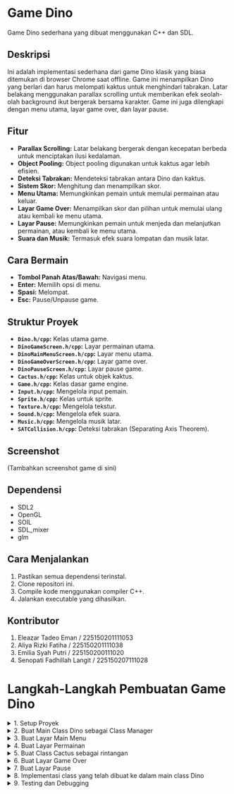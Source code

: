 # Game Dino

Game Dino sederhana yang dibuat menggunakan C++ dan SDL.

## Deskripsi

Ini adalah implementasi sederhana dari game Dino klasik yang biasa ditemukan di browser Chrome saat offline.  Game ini menampilkan Dino yang berlari dan harus melompati kaktus untuk menghindari tabrakan.  Latar belakang menggunakan parallax scrolling untuk memberikan efek seolah-olah background ikut bergerak bersama karakter.  Game ini juga dilengkapi dengan menu utama, layar game over, dan layar pause.

## Fitur

* **Parallax Scrolling:** Latar belakang bergerak dengan kecepatan berbeda untuk menciptakan ilusi kedalaman.
* **Object Pooling:**  Object pooling digunakan untuk kaktus agar lebih efisien.
* **Deteksi Tabrakan:**  Mendeteksi tabrakan antara Dino dan kaktus.
* **Sistem Skor:**  Menghitung dan menampilkan skor.
* **Menu Utama:**  Memungkinkan pemain untuk memulai permainan atau keluar.
* **Layar Game Over:**  Menampilkan skor dan pilihan untuk memulai ulang atau kembali ke menu utama.
* **Layar Pause:**  Memungkinkan pemain untuk menjeda dan melanjutkan permainan, atau kembali ke menu utama.
* **Suara dan Musik:** Termasuk efek suara lompatan dan musik latar.

## Cara Bermain

* **Tombol Panah Atas/Bawah:** Navigasi menu.
* **Enter:** Memilih opsi di menu.
* **Spasi:** Melompat.
* **Esc:** Pause/Unpause game.

## Struktur Proyek

* **`Dino.h/cpp`:**  Kelas utama game.
* **`DinoGameScreen.h/cpp`:**  Layar permainan utama.
* **`DinoMainMenuScreen.h/cpp`:**  Layar menu utama.
* **`DinoGameOverScreen.h/cpp`:**  Layar game over.
* **`DinoPauseScreen.h/cpp`:** Layar pause game.
* **`Cactus.h/cpp`:** Kelas untuk objek kaktus.
* **`Game.h/cpp`:** Kelas dasar game engine.
* **`Input.h/cpp`:**  Mengelola input pemain.
* **`Sprite.h/cpp`:**  Kelas untuk sprite.
* **`Texture.h/cpp`:**  Mengelola tekstur.
* **`Sound.h/cpp`:** Mengelola efek suara.
* **`Music.h/cpp`:** Mengelola musik latar.
* **`SATCollision.h/cpp`:** Deteksi tabrakan (Separating Axis Theorem).


## Screenshot

(Tambahkan screenshot game di sini)


## Dependensi

* SDL2
* OpenGL
* SOIL
* SDL_mixer
* glm

## Cara Menjalankan

1. Pastikan semua dependensi terinstal.
2. Clone repositori ini.
3. Compile kode menggunakan compiler C++.
4. Jalankan executable yang dihasilkan.


## Kontributor

1. Eleazar Tadeo Eman / 225150201111053
2. Aliya Rizki Fatiha / 225150201111038
3. Emilia Syah Putri / 225150200111020
4. Senopati Fadhillah Langit / 225150207111028

# Langkah-Langkah Pembuatan Game Dino
<details>
  <summary>1. Setup Proyek</summary>
  
  * Buat proyek baru di IDE Microsoft Visual Studio 2022
  * Atur library yang diperlukan (SDL, OpenGL, SOIL, SDL_mixer, glm).
  * Pastikan file game engine (Game.h, Sprite.h, Input.h, dll.) sudah ada dalam folder proyek dan terkonfigurasi dengan benar.
    
</details>
<details>
  <summary>2. Buat Main Class Dino sebagai Class Manager</summary>

  **Buat File Header Dino.h**
  
  Berisi variabel-variabel berikut:
  * Music* music = NULL;: Pointer ke objek Music. Digunakan untuk mengelola musik latar. NULL menunjukkan bahwa pointer belum menunjuk ke objek apa pun saat inisialisasi.
  * Sound* sound = NULL;: Pointer ke objek Sound. Digunakan untuk mengelola efek suara. NULL menunjukkan bahwa pointer belum menunjuk ke objek apa pun saat inisialisasi.
  * int score = 0;: Variabel integer untuk menyimpan skor saat ini. Diinisialisasi dengan nilai 0.
  * int bestScore = 0;: Variabel integer untuk menyimpan skor terbaik. Diinisialisasi dengan nilai 0.
    
  Deklarasikan fungsi yang ada pada Dino.cpp:
  * Dino(Setting* setting): Konstruktor. Menerima pointer ke objek Setting yang berisi konfigurasi game.
  * ~Dino(): Destruktor. Bertugas membersihkan resource yang dialokasikan oleh objek Dino.
  * Init(): Fungsi untuk inisialisasi game, seperti memuat aset, membuat objek game, dan mengatur layar awal.
  * Update(): Fungsi yang dipanggil setiap frame untuk memperbarui logika game.
  * Render(): Fungsi yang dipanggil setiap frame untuk menggambar game di layar.
  * GetScore() const: Fungsi getter untuk mendapatkan nilai skor saat ini. const menandakan bahwa fungsi ini tidak akan mengubah state dari objek Dino.
  * SetScore(int x): Fungsi setter untuk mengatur nilai skor saat ini.
  * GetBestScore() const: Fungsi getter untuk mendapatkan nilai skor terbaik. const menandakan bahwa fungsi ini tidak akan mengubah state dari objek Dino. Terdapat deklarasi ganda dalam kode yang Anda berikan, dan ini harus dihapus.
  * SetBestScore(int x): Fungsi setter untuk mengatur nilai skor terbaik.
    
  **Buat File Dino.cpp**
  
  Berisi implementasi dari fungsi-fungsi yang dideklarasikan pada Dino.h:
  * Konstruktor (Engine::Dino::Dino(Setting* setting)):
    * Menerima pointer ke objek Setting yang berisi konfigurasi game (resolusi layar, target frame rate, dll.).
    * Memanggil konstruktor base class Engine::Game(setting) untuk menginisialisasi engine dengan pengaturan yang diberikan.
    * Mengatur judul jendela game dengan setting->windowTitle = "Dino Game";. Tidak ada perhitungan khusus di sini, hanya pengaturan nilai string.
  * Destruktor (Engine::Dino::~Dino()): Kosong karena tidak ada alokasi memori dinamis yang perlu di-dealokasikan secara manual dalam kelas Dino. Engine akan menangani dealokasi resource yang dibuat oleh base class Game.
  * Init():
    * Inisialisasi ScreenManager:
      * Engine::ScreenManager::GetInstance(this): Mendapatkan instance singleton dari ScreenManager. this pointer diteruskan agar ScreenManager tahu game mana yang sedang dijalankan.
      * AddScreen(...): Menambahkan layar-layar game ke ScreenManager. Setiap layar diidentifikasi dengan nama string (misalnya, "dino", "mainmenu"). Sebuah objek layar baru dibuat dan pointer-nya disimpan di ScreenManager.
      * SetCurrentScreen("mainmenu"): Mengatur layar awal game ke layar menu utama ("mainmenu").
  * Inisialisasi Skor:
    * score = 0;: Mengatur skor awal menjadi 0. Tidak ada perhitungan, hanya inisialisasi nilai integer.
  * Inisialisasi Musik dan Suara:
    * music = (new Music(...))->SetVolume(40)->Play(true);: Membuat objek Music, mengatur volumenya, dan memainkannya secara berulang (looping).
    * sound = (new Sound(...))->SetVolume(100);: Membuat objek Sound untuk efek suara lompat dan mengatur volumenya.
  * Update():
    * Engine::ScreenManager::GetInstance(this)->Update();: Memanggil fungsi Update() pada ScreenManager. Ini akan meneruskan pemanggilan Update() ke layar yang sedang aktif. Tidak ada perhitungan langsung di fungsi ini, hanya delegasi ke ScreenManager.
  * Render():
    * Engine::ScreenManager::GetInstance(this)->Draw();: Memanggil fungsi Draw() pada ScreenManager. Ini akan meneruskan pemanggilan Draw() ke layar yang sedang aktif. Sama seperti Update(), tidak ada perhitungan langsung di fungsi ini, hanya delegasi ke ScreenManager.
  * GetScore(), SetScore(), GetBestScore(), SetBestScore(): Fungsi-fungsi getter dan setter sederhana untuk mengakses dan memodifikasi nilai score dan bestScore. Tidak ada perhitungan khusus, hanya pengaksesan dan pengaturan nilai integer.
  
</details>
<details>
  <summary>3. Buat Layar Main Menu</summary>

  **Buat File Header DinoMainMenuScreen.h**
  
  Berisi variabel-variabel berikut:

  Deklarasikan fungsi yang ada pada DinoMainMenuScreen.cpp:
  
  **Buat File DinoMainMenuScreen.cpp**
  
  Berisi implementasi dari fungsi-fungsi yang dideklarasikan pada DinoMainMenuScreen.h:
  
</details>
<details>
  <summary>4. Buat Layar Permainan</summary>

  **Buat File Header DinoGameScreen.h**
  
  Berisi variabel-variabel berikut:
  * Dino* dino: Pointer ke objek Dino. Digunakan untuk mengakses data dan fungsi di kelas Dino.
  * Texture* texture, Sprite* sprite: Tekstur dan sprite untuk Dino.
  * yVelocity, gravity, jump: Variabel untuk mengontrol lompatan Dino. yVelocity adalah kecepatan vertikal, gravity adalah percepatan gravitasi, dan jump adalah flag untuk menandakan apakah Dino sedang melompat.
  * Texture* cactus_texture: Tekstur untuk kaktus.
  * std::vector<Cactus*> cacti: Vektor yang berisi pointer ke objek-objek Cactus.
  * spawnCactusDuration, maxCactusSpawnTime, numCactusInPool, numCactusPerSpawn: Variabel untuk mengontrol kemunculan kaktus.
  * scoreText: Objek teks untuk menampilkan skor.
  * ScoreDuration, seconds: Variabel untuk menghitung skor berdasarkan waktu. Perhitungannya ada di ScorePerDuration(float seconds), dijelaskan di DinoGameScreen.cpp.
  * speed,speedIncrease, lastSpeedIncreaseScore: Variabel untuk kecepatan game, kenaikan kecepatan dan score terakhir ketika kecepatan bertambah.

  Deklarasikan fungsi yang ada pada DinoGameScreen.cpp:
  * DinoGameScreen(Dino* dinoInstance): Konstruktor.
  * Init(), Update(), Draw(), GameOver(): Fungsi-fungsi utama untuk inisialisasi, update, menggambar, dan game over. Implementasinya ada di DinoGameScreen.cpp.
  * CreateCactusSprite(): Fungsi untuk membuat sprite kaktus. Implementasinya di DinoGameScreen.cpp.
  * SpawnCacti(): Fungsi untuk memunculkan kaktus. Implementasinya di DinoGameScreen.cpp.
  * MoveLayer(), DrawLayer(), AddToLayer(): Fungsi-fungsi untuk parallax scrolling. Implementasinya di DinoGameScreen.cpp.
  
  **Buat File DinoGameScreen.cpp**

  Berisi implementasi dari fungsi-fungsi yang dideklarasikan pada DinoGameScreen.h:
  * Konstruktor (DinoGameScreen::DinoGameScreen(Dino* dinoInstance)): Menerima pointer ke objek Dino sebagai argumen. Ini memungkinkan DinoGameScreen untuk mengakses data dan fungsi di kelas Dino, seperti skor dan fungsi pengaturan skor.
  * Init():
    * Memuat tekstur dan membuat sprite untuk Dino.
    * Mengatur animasi Dino (idle, run, jump).
    * Menginisialisasi parallax scrolling dengan memuat tekstur latar belakang dan membuat sprite untuk setiap layer.
    * Mengatur input mapping untuk lompat ("Jump") dan pause ("pause").
    * Menginisialisasi object pool untuk kaktus dengan membuat sejumlah objek Cactus dan menyimpannya di vektor cacti.
    * Membuat teks untuk menampilkan skor.
  * Update():
    * Parallax Scrolling: MoveLayer(backgrounds, speed * 0.025f), MoveLayer(middlegrounds, speed * 0.15f), MoveLayer(foregrounds, speed * 1.0f) Menggerakkan setiap layer parallax dengan kecepatan yang berbeda, menciptakan ilusi kedalaman. Perhitungan pergerakannya linear: posisi_x -= kecepatan * deltaTime.
    * Input Pause: if (game->GetInputManager()->IsKeyReleased("pause")) Memeriksa apakah tombol pause ditekan. Jika ya, ganti layar ke DinoPauseScreen.
    * sprite->PlayAnim("run"): Memainkan animasi lari Dino.
    * sprite->SetPosition(x, y): Mengatur posisi Dino.
    * Logika Lompatan:
      * if (game->GetInputManager()->IsKeyPressed("Jump") && !jump): Memeriksa input lompat dan apakah Dino sedang tidak melompat.
      * gravity = 0.08f * ratio: Mengatur gravitasi. ratio digunakan untuk menyesuaikan gravitasi dengan frame rate.
      * yVelocity = 1.4f: Mengatur kecepatan vertikal awal saat lompat.
      * jump = true: Menandai Dino sedang melompat.
      * dino->sound->Play(false): Memainkan efek suara lompat. 
    * Fisika Lompatan:
      * if (y > 0) { yVelocity -= gravity; }: Mengurangi kecepatan vertikal dengan gravitasi jika Dino di atas tanah.
      * else if (y < 0) { jump = false; yVelocity = 0; y = 0; }: Mendaratkan Dino jika posisinya di bawah tanah.
      * y += yVelocity * game->GetGameTime(): Memperbarui posisi vertikal Dino.
    * Memunculkan Kaktus (SpawnCacti()):
      * if (spawnCactusDuration >= maxCactusSpawnTime): Memeriksa apakah sudah waktunya memunculkan kaktus baru.
      * maxCactusSpawnTime = (float)(rand() % (max - min + 1) + min);: Menghitung waktu spawn kaktus berikutnya secara acak, dengan batas minimum dan maksimum yang dipengaruhi oleh kecepatan game.
    * Update Score (ScorePerDuration):
      * if (scoreDuration >= seconds): score bertambah setiap durasi waktu tertentu
      * if (dino->GetScore() % 10 == 0 && dino->GetScore() > lastSpeedIncreaseScore): kecepatan game dan kaktus bertambah setiap kelipatan 10 score.
    * Update Kaktus dengan looping melalui setiap kaktus di cacti dan memanggil c->Update(game->GetGameTime()).
    * Deteksi Tabrakan:
      * Loop melalui setiap kaktus di cacti dan memeriksa tabrakan dengan Dino menggunakan c->GetSprite()->GetBoundingBox()->CollideWith(sprite->GetBoundingBox()).
      * Jika terjadi tabrakan, panggil GameOver().
  * Draw():
    * Menggambar layer parallax: DrawLayer(backgrounds), DrawLayer(middlegrounds), DrawLayer(foregrounds).
    * Menggambar sprite Dino: sprite->Draw().
    * Menggambar kaktus: Loop melalui cacti dan panggil c->Draw().
    * Menggambar teks skor: scoreText->Draw().
  * GameOver():
    * mereset kecepatan game
    * mengatur ulang posisi kaktus di luar layar
    * mengatur ulang variabel yang berhubungan dengan kaktus dan score
    * mengecek dan mengupdate best score
    * mengganti layar ke GameOverScreen
  * CreateCactusSprite(): Membuat dan mengembalikan objek Sprite baru untuk kaktus.
  * SpawnCacti():
    * Mencari kaktus yang tidak aktif (status DIE) di object pool.
    * Mengatur status kaktus menjadi SPAWN.
    * Mengatur posisi kaktus di sisi kanan layar, di luar batas layar.
  * MoveLayer(std::vector<Sprite*>& bg, float speed): Menggerakkan layer parallax. Penjelasan detail ada di atas, pada bagian Update().
  * DrawLayer(std::vector<Sprite*>& bg): Menggambar layer parallax.
  * AddToLayer(std::vector<Sprite*>& bg, std::string name): Menambahkan sprite ke layer parallax.
  
</details>
<details>
  <summary>5. Buat Class Cactus sebagai rintangan</summary>

  **Buat File Header Cactus.h**
  
  Berisi variabel-variabel berikut:

  Deklarasikan fungsi yang ada pada Cactus.cpp:
  
  **Buat File Cactus.cpp**
  
  Berisi implementasi dari fungsi-fungsi yang dideklarasikan pada Cactus.h:
  
</details>
<details>
  <summary>6. Buat Layar Game Over</summary>

  **Buat File Header DinoGameOverScreen.h**
  
  Berisi variabel-variabel berikut:

  Deklarasikan fungsi yang ada pada DinoGameOverScreen.cpp:
  
  **Buat File DinoGameOverScreen.cpp**
  
  Berisi implementasi dari fungsi-fungsi yang dideklarasikan pada DinoGameOverScreen.h:
  
</details>
<details>
  <summary>7. Buat Layar Pause</summary>

  **Buat File Header DinoPauseScreen.h**
  
  Berisi variabel-variabel berikut:

  Deklarasikan fungsi yang ada pada DinoPauseScreen.cpp:
  
  **Buat File DinoPauseScreen.cpp**
  
  Berisi implementasi dari fungsi-fungsi yang dideklarasikan pada DinoPauseScreen.h:
  
</details>
<details>
  <summary>8. Implementasi class yang telah dibuat ke dalam main class Dino</summary>

  isi
  
</details>
<details>
  <summary>9. Testing dan Debugging</summary>

  isi
  
</details>
